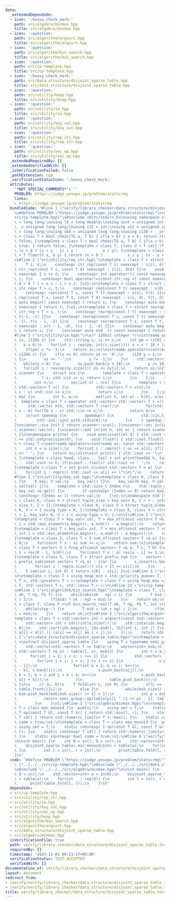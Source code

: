 ```yaml
---
data:
  _extendedDependsOn:
  - icon: ':heavy_check_mark:'
    path: src/algebra/minmax.hpp
    title: src/algebra/minmax.hpp
  - icon: ':question:'
    path: src/algorithm/argsort.hpp
    title: src/algorithm/argsort.hpp
  - icon: ':question:'
    path: src/algorithm/bin_search.hpp
    title: src/algorithm/bin_search.hpp
  - icon: ':question:'
    path: src/cp-template.hpp
    title: src/cp-template.hpp
  - icon: ':heavy_check_mark:'
    path: src/data_structure/disjoint_sparse_table.hpp
    title: src/data_structure/disjoint_sparse_table.hpp
  - icon: ':question:'
    path: src/utility/heap.hpp
    title: src/utility/heap.hpp
  - icon: ':question:'
    path: src/utility/io.hpp
    title: src/utility/io.hpp
  - icon: ':question:'
    path: src/utility/key_val.hpp
    title: src/utility/key_val.hpp
  - icon: ':question:'
    path: src/utility/rep_itr.hpp
    title: src/utility/rep_itr.hpp
  - icon: ':question:'
    path: src/utility/vec_op.hpp
    title: src/utility/vec_op.hpp
  _extendedRequiredBy: []
  _extendedVerifiedWith: []
  _isVerificationFailed: false
  _pathExtension: cpp
  _verificationStatusIcon: ':heavy_check_mark:'
  attributes:
    '*NOT_SPECIAL_COMMENTS*': ''
    PROBLEM: https://judge.yosupo.jp/problem/staticrmq
    links:
    - https://judge.yosupo.jp/problem/staticrmq
  bundledCode: "#line 1 \"verify/library_checker/data_structure/disjoint_sparse_table.test.cpp\"\
    \n#define PROBLEM \"https://judge.yosupo.jp/problem/staticrmq\"\n\n#line 2 \"\
    src/cp-template.hpp\"\n#include <bits/stdc++.h>\nusing namespace std;\nusing ll\
    \ = long long;\nusing ld = long double;\nusing uint = unsigned int;\nusing ull\
    \  = unsigned long long;\nusing i32 = int;\nusing u32 = unsigned int;\nusing i64\
    \ = long long;\nusing u64 = unsigned long long;\nusing i128 = __int128_t;\ntemplate\
    \ < class T > bool chmin(T& a, T b) { if(a > b) { a = b; return true; } return\
    \ false; }\ntemplate < class T > bool chmax(T& a, T b) { if(a < b) { a = b; return\
    \ true; } return false; }\ntemplate < class T, class U > T ceil (T x, U y) { return\
    \ (x > 0 ? (x + y - 1) / y :           x / y); }\ntemplate < class T, class U\
    \ > T floor(T x, U y) { return (x > 0 ?           x / y : (x - y + 1) / y); }\n\
    \n#line 2 \"src/utility/rep_itr.hpp\"\ntemplate < class T > struct itr_rep {\n\
    \    T i, d;\n    constexpr itr_rep(const T i) noexcept : i(i), d(1) {}\n    constexpr\
    \ itr_rep(const T i, const T d) noexcept : i(i), d(d) {}\n    void operator++()\
    \ noexcept { i += d; }\n    constexpr int operator*() const noexcept { return\
    \ i; }\n    constexpr bool operator!=(const itr_rep x) const noexcept { return\
    \ d > 0 ? i < x.i : i > x.i; }\n};\n\ntemplate < class T > struct rep {\n    const\
    \ itr_rep< T > s, t;\n    constexpr rep(const T t) noexcept : s(0), t(t) {}\n\
    \    constexpr rep(const T s, const T t) noexcept : s(s), t(t) {}\n    constexpr\
    \ rep(const T s, const T t, const T d) noexcept : s(s, d), t(t, d) {}\n    constexpr\
    \ auto begin() const noexcept { return s; }\n    constexpr auto end  () const\
    \ noexcept { return t; }\n};\n\ntemplate < class T > struct revrep {\n    const\
    \ itr_rep < T > s, t;\n    constexpr revrep(const T t) noexcept : s(t - 1, -1),\
    \ t(-1, -1) {}\n    constexpr revrep(const T s, const T t) noexcept : s(t - 1,\
    \ -1), t(s - 1, -1) {}\n    constexpr revrep(const T s, const T t, const T d)\
    \ noexcept : s(t - 1, -d), t(s - 1, -d) {}\n    constexpr auto begin() const noexcept\
    \ { return s; }\n    constexpr auto end  () const noexcept { return t; }\n};\n\
    #line 3 \"src/utility/io.hpp\"\n\n/* 128bit integer */\nistream& operator>>(istream&\
    \ is, i128& x) {\n    std::string s; is >> s;\n    int pm = (s[0] == '-');\n \
    \   x = 0;\n    for(int i : rep(pm, int(s.size()))) x = x * 10 + (s[i] - '0');\n\
    \    if(pm) x *= -1;\n    return is;\n}\nostream& operator<<(ostream& os, const\
    \ i128& x) {\n    if(x == 0) return os << '0';\n    i128 y = x;\n    if(y < 0)\
    \ {\n        os << '-';\n        y *= -1;\n    }\n    std::vector<int> ny;\n \
    \   while(y > 0) {\n        ny.push_back(y % 10);\n        y /= 10;\n    }\n \
    \   for(int i : revrep(ny.size())) os << ny[i];\n    return os;\n}\n\nnamespace\
    \ scanner {\n    struct sca {\n        template < class T > operator T() {\n \
    \           T s; std::cin >> s; return s;\n        }\n    };\n    struct vec {\n\
    \        int n;\n        vec(int n) : n(n) {}\n        template < class T > operator\
    \ std::vector< T >() {\n            std::vector< T > v(n);\n            for(T&\
    \ x : v) std::cin >> x;\n            return v;\n        }\n    };\n    struct\
    \ mat {\n        int h, w;\n        mat(int h, int w) : h(h), w(w) {}\n      \
    \  template < class T > operator std::vector< std::vector< T > >() {\n       \
    \     std::vector m(h, std::vector< T >(w));\n            for(std::vector< T >&\
    \ v : m) for(T& x : v) std::cin >> x;\n            return m;\n        }\n    };\n\
    \    struct speedup {\n        speedup() {\n            std::cin.tie(0);\n   \
    \         std::ios::sync_with_stdio(0);\n        }\n    } speedup_instance;\n\
    }\nscanner::sca in() { return scanner::sca(); }\nscanner::vec in(int n) { return\
    \ scanner::vec(n); }\nscanner::mat in(int h, int w) { return scanner::mat(h, w);\
    \ }\n\nnamespace printer {\n    void precision(int d) { std::cout << std::fixed\
    \ << std::setprecision(d); }\n    void flush() { std::cout.flush(); }\n}\n\ntemplate\
    \ < class T >\nostream& operator<<(ostream& os, const std::vector< T > a) {\n\
    \    int n = a.size();\n    for(int i : rep(n)) { os << a[i]; if(i != n - 1) os\
    \ << ' '; }\n    return os;\n}\n\nint print() { std::cout << '\\n'; return 0;\
    \ }\ntemplate < class head, class... tail > int print(head&& h, tail&&... t) {\n\
    \    std::cout << h; if(sizeof...(tail)) std::cout << ' ';\n    return print(std::forward<tail>(t)...);\n\
    }\ntemplate < class T > int print_n(const std::vector< T > a) {\n    int n = a.size();\n\
    \    for(int i : rep(n)) std::cout << a[i] << \"\\n\";\n    return 0;\n}\n\n\n\
    #line 2 \"src/utility/key_val.hpp\"\n\ntemplate < class K, class V >\nstruct key_val\
    \ {\n    K key; V val;\n    key_val() {}\n    key_val(K key, V val) : key(key),\
    \ val(val) {}\n    template < std::size_t Index >\n    std::tuple_element_t< Index,\
    \ key_val >& get() {\n        if constexpr (Index == 0) return key;\n        if\
    \ constexpr (Index == 1) return val;\n    }\n};\n\nnamespace std {\n\ntemplate\
    \ < class K, class V > struct tuple_size < key_val< K, V > > : integral_constant<\
    \ size_t, 2 > {};\ntemplate < class K, class V > struct tuple_element < 0, key_val<\
    \ K, V > > { using type = K; };\ntemplate < class K, class V > struct tuple_element\
    \ < 1, key_val< K, V > > { using type = V; };\n\n}\n#line 2 \"src/utility/vec_op.hpp\"\
    \ntemplate < class T > key_val< int, T > max_of(const vector< T >& a) {\n    int\
    \ i = std::max_element(a.begin(), a.end()) - a.begin();\n    return {i, a[i]};\n\
    }\ntemplate < class T > key_val< int, T > min_of(const vector< T >& a) {\n   \
    \ int i = std::min_element(a.begin(), a.end()) - a.begin();\n    return {i, a[i]};\n\
    }\ntemplate < class S, class T > S sum_of(const vector< T >& a) {\n    S sum =\
    \ 0;\n    for(const T x : a) sum += x;\n    return sum;\n}\ntemplate < class S,\
    \ class T > vector< S > freq_of(const vector< T >& a, T L, T R) {\n    vector<\
    \ S > res(R - L, S(0));\n    for(const T x : a) res[x - L] += 1;\n    return res;\n\
    }\ntemplate < class S, class T > struct prefix_sum {\n    vector< S > s;\n   \
    \ prefix_sum(const vector< T >& a) : s(a) {\n        s.insert(s.begin(), S(0));\n\
    \        for(int i : rep(a.size())) s[i + 1] += s[i];\n    }\n    // [L, R)\n\
    \    S sum(int L, int R) { return s[R] - s[L]; }\n};\n#line 3 \"src/utility/heap.hpp\"\
    \n\ntemplate < class T > using heap_min = std::priority_queue< T, std::vector<\
    \ T >, std::greater< T > >;\ntemplate < class T > using heap_max = std::priority_queue<\
    \ T, std::vector< T >, std::less< T > >;\n\n#line 23 \"src/cp-template.hpp\"\n\
    \n#line 1 \"src/algorithm/bin_search.hpp\"\ntemplate < class T, class F >\nT bin_search(T\
    \ ok, T ng, F& f) {\n    while(abs(ok - ng) > 1) {\n        T mid = (ok + ng)\
    \ / 2;\n        (f(mid) ? ok : ng) = mid;\n    }\n    return ok;\n}\n\ntemplate\
    \ < class T, class F >\nT bin_search_real(T ok, T ng, F& f, int step = 80) {\n\
    \    while(step--) {\n        T mid = (ok + ng) / 2;\n        (f(mid) ? ok : ng)\
    \ = mid;\n    }\n    return ok;\n}\n#line 2 \"src/algorithm/argsort.hpp\"\n\n\
    template < class T > std::vector< int > argsort(const std::vector< T > &a) {\n\
    \    std::vector< int > ids((int)a.size());\n    std::iota(ids.begin(), ids.end(),\
    \ 0);\n    std::sort(ids.begin(), ids.end(), [&](int i, int j) {\n        return\
    \ a[i] < a[j] || (a[i] == a[j] && i < j);\n    });\n    return ids;\n}\n#line\
    \ 2 \"src/data_structure/disjoint_sparse_table.hpp\"\n\ntemplate < class semi_group\
    \ >\nstruct disjoint_sparse_table {\n    using T = typename semi_group::set;\n\
    \    std::vector<std::vector< T >> table;\n    vector<int> msb;\n    disjoint_sparse_table(const\
    \ std::vector< T >& a) : table(1, a), msb(2) {\n        int n = a.size();\n  \
    \      for(int i = 2; i < n; i <<= 1) {\n            std::vector< T > v;\n   \
    \         for(int j = i; j < n; j += i << 1) {\n                v.push_back(a[j\
    \ - 1]);\n                for(int k = 2; k <= i; k++)\n                    v.push_back(semi_group::op(a[j\
    \ - k], v.back()));\n                v.push_back(a[j]);\n                for(int\
    \ k = 1; k < i and j + k < n; k++)\n                    v.push_back(semi_group::op(v.back(),\
    \ a[j + k]));\n            }\n            table.push_back(v);\n        }\n   \
    \ }\n\n    // [L, R)\n    T fold(int L, int R) {\n        if(L == --R) return\
    \ table.front()[L];\n        else {\n            while(msb.size() <= (L ^ R))\
    \ msb.push_back(msb[msb.size() >> 1] + 1);\n            int p = msb[L ^ R];\n\
    \            return semi_group::op(table[p][L ^ (1 << p) - 1], table[p][R]);\n\
    \        }\n    }\n};\n#line 3 \"src/algebra/minmax.hpp\"\n\ntemplate < class\
    \ T > class min_monoid {\n  public:\n    using set = T;\n    static constexpr\
    \ T op(const T &l, const T &r) { return std::min(l, r); }\n    static constexpr\
    \ T id() { return std::numeric_limits< T >::max(); }\n    static constexpr bool\
    \ comm = true;\n};\n\ntemplate < class T > class max_monoid {\n  public:\n   \
    \ using set = T;\n    static constexpr T op(const T &l, const T &r) { return std::max(l,\
    \ r); }\n    static constexpr T id() { return std::numeric_limits< T >::min();\
    \ }\n    static constexpr bool comm = true;\n};\n#line 6 \"verify/library_checker/data_structure/disjoint_sparse_table.test.cpp\"\
    \n\nint main() {\n    int N = in(), Q = in();\n    std::vector<int> a = in(N);\n\
    \    disjoint_sparse_table< min_monoid<int> > table(a);\n    for(int _ : rep(Q))\
    \ {\n        int l = in(), r = in();\n        print(table.fold(l, r));\n    }\n\
    }\n"
  code: "#define PROBLEM \"https://judge.yosupo.jp/problem/staticrmq\"\n\n#include\
    \ \"../../../src/cp-template.hpp\"\n#include \"../../../src/data_structure/disjoint_sparse_table.hpp\"\
    \n#include \"../../../src/algebra/minmax.hpp\"\n\nint main() {\n    int N = in(),\
    \ Q = in();\n    std::vector<int> a = in(N);\n    disjoint_sparse_table< min_monoid<int>\
    \ > table(a);\n    for(int _ : rep(Q)) {\n        int l = in(), r = in();\n  \
    \      print(table.fold(l, r));\n    }\n}"
  dependsOn:
  - src/cp-template.hpp
  - src/utility/rep_itr.hpp
  - src/utility/io.hpp
  - src/utility/key_val.hpp
  - src/utility/vec_op.hpp
  - src/utility/heap.hpp
  - src/algorithm/bin_search.hpp
  - src/algorithm/argsort.hpp
  - src/data_structure/disjoint_sparse_table.hpp
  - src/algebra/minmax.hpp
  isVerificationFile: true
  path: verify/library_checker/data_structure/disjoint_sparse_table.test.cpp
  requiredBy: []
  timestamp: '2023-11-01 09:21:37+09:00'
  verificationStatus: TEST_ACCEPTED
  verifiedWith: []
documentation_of: verify/library_checker/data_structure/disjoint_sparse_table.test.cpp
layout: document
redirect_from:
- /verify/verify/library_checker/data_structure/disjoint_sparse_table.test.cpp
- /verify/verify/library_checker/data_structure/disjoint_sparse_table.test.cpp.html
title: verify/library_checker/data_structure/disjoint_sparse_table.test.cpp
---
```

